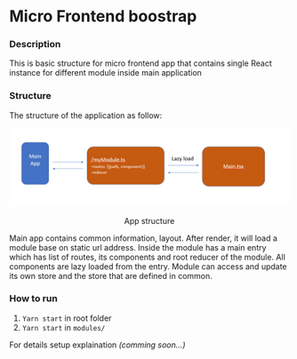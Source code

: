 # Micro Frontend boostrap

### Description

This is basic structure for micro frontend app that contains single React instance for different module inside main application

### Structure
The structure of the application as follow:

 ![MicroFrontdent](./docs/MicroFrontend.PNG)
 <center>App structure</center>

Main app contains common information, layout. After render, it will load a module base on static url address.
Inside the module has a main entry which has list of routes, its components and root reducer of the module. All components are lazy loaded from the entry.
Module can access and update its own store and the store that are defined in common.

### How to run

1. `Yarn start` in root folder
2. `Yarn start` in `modules/`

For details setup explaination _(comming soon...)_
